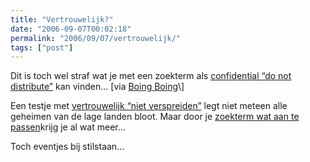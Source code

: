 ```yaml
---
title: "Vertrouwelijk?"
date: "2006-09-07T00:02:18"
permalink: "2006/09/07/vertrouwelijk/"
tags: ["post"]
---
```

Dit is toch wel straf wat je met een zoekterm als [confidential “do not distribute”](http://www.google.com/search?hl=en&q=confidential+%22do+not+distribute%22 "http://www.google.com/search?hl=en&q=confidential+%22do+not+distribute%22") kan vinden… \[via [Boing Boing](http://www.boingboing.net/2006/09/06/how_to_find_confiden.html "http://www.boingboing.net/2006/09/06/how_to_find_confiden.html")\]

Een testje met [vertrouwelijk “niet verspreiden”](http://www.google.be/search?hl=nl&as_qdr=all&q=vertrouwelijk+%22niet+verspreiden%22&btnG=Zoeken&meta=lr%3Dlang_nl "http://www.google.be/search?hl=nl&as_qdr=all&q=vertrouwelijk+%22niet+verspreiden%22&btnG=Zoeken&meta=lr%3Dlang_nl") legt niet meteen alle geheimen van de lage landen bloot. Maar door je [zoekterm wat aan te passen](http://www.google.be/search?hl=nl&as_qdr=all&q=vertrouwelijk+OR+persoonlijk++filetype%3Apdf&btnG=Zoeken&meta=lr%3Dlang_nl "http://www.google.be/search?hl=nl&as_qdr=all&q=vertrouwelijk+OR+persoonlijk++filetype%3Apdf&btnG=Zoeken&meta=lr%3Dlang_nl")krijg je al wat meer…

Toch eventjes bij stilstaan…
